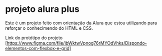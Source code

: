 # projeto alura plus

Este é um projeto feito com orientação da Alura que estou utilizando para reforçar o conhecimendo do HTML e CSS.
 
Link do protótipo do projeto [https://www.figma.com/file/ibWktwVpnog76rMYOdVhks/Dispondo-elementos-com-flexbox-e-grid]